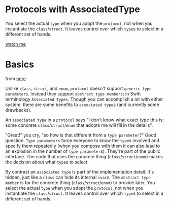# Protocols with AssociatedType

You select the actual `type` when you adopt the `protocol`, not when you
instantiate the `class`/`struct`. It leaves control over which `type`s to select in a
different set of hands.

[watch me](https://www.youtube.com/watch?v=XWoNjiSPqI8&feature=youtu.be)

# Basics

from [here](http://www.russbishop.net/swift-associated-types)

Unlike `class`, `struct`, and `enum`, `protocol` doesn't support `generic type
parameters`. Instead they support `abstract type members`; in Swift terminology
`Associated Types`. Though you can accomplish a lot with either system, there are
some benefits to `associated type`s (and currently some drawbacks).

An `associated type` in a `protocol` says "I don't know what exact type this is;
some concrete `class`/`struct`/`enum` that adopts me will fill in the details".

"Great!" you cry, "so how is that different from a `type parameter`?" Good
question. `Type parameters` force everyone to know the `type`s involved and specify
them repeatedly (when you compose with them it can also lead to an explosion in
the number of `type parameter`s). They're part of the public interface. The code
that uses the concrete thing (`class`/`struct`/`enum`) makes the decision about what
`type`s to select.

By contrast an `associated type` is part of the implementation detail. It's
hidden, just like a `class` can hide its internal `ivar`s. The `abstract type member`
is for the concrete thing (`class`/`struct`/`enum`) to provide later. You select the
actual `type` when you adopt the `protocol`, not when you instantiate the
`class`/`struct`. It leaves control over which `type`s to select in a different set of
hands.
